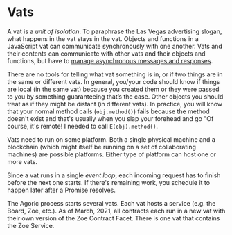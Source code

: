 # Vats

A vat is a *unit of isolation*. To paraphrase the Las Vegas advertising slogan, what happens in the vat stays in the vat. Objects and functions in a JavaScript vat can communicate synchronously with one another. Vats and their contents can communicate with other vats and their objects and functions, but have to
[manage asynchronous messages and responses](/guides/js-programming/eventual-send.md).

There are no tools for telling what vat something is in, or if two things are in the same or different vats. In general, you/your code should know if things are local (in the same vat) because you created them or they were passed to you by something guaranteeing that’s the case. Other objects you should treat as if they might be distant (in different vats). In practice, you will know that your normal method calls (`obj.method()`) fails because the method doesn't exist and that's usually when you slap your forehead and go "Of course, it's remote! I needed to call `E(obj).method()`.

Vats need to run on some platform. Both a single physical machine and a blockchain (which might itself be running on a set of  collaborating machines) are possible platforms. Either type of platform can host one or more vats.

Since a vat runs in a single *event loop*, each incoming request has to finish before the next one starts. If there's remaining work, you schedule it to happen later after a Promise resolves.

The Agoric process starts several vats. Each vat hosts a service (e.g. the Board, Zoe,
etc.). As of March, 2021, all contracts each run in a new vat with their own version of the 
Zoe Contract Facet. There is one vat that contains the Zoe Service.
